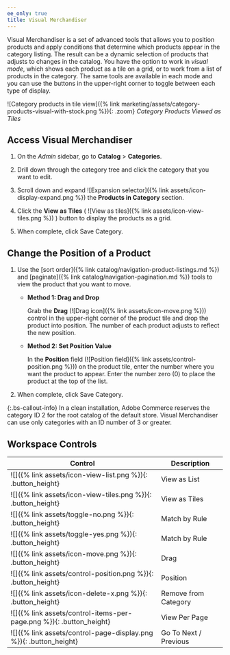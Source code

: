 ```yaml
---
ee_only: true
title: Visual Merchandiser
---
```


Visual Merchandiser is a set of advanced tools that allows you to position products and apply conditions that determine which products appear in the category listing. The result can be a dynamic selection of products that adjusts to changes in the catalog. You have the option to work in _visual mode_, which shows each product as a tile on a grid, or to work from a list of products in the category. The same tools are available in each mode and you can use the buttons in the upper-right corner to toggle between each type of display.

![Category products in tile view]({% link marketing/assets/category-products-visual-with-stock.png %}){: .zoom}
_Category Products Viewed as Tiles_

## Access Visual Merchandiser

1. On the _Admin_ sidebar, go to **Catalog** > **Categories**.

1. Drill down through the category tree and click the category that you want to edit.

1. Scroll down and expand ![Expansion selector]({% link assets/icon-display-expand.png %}) the **Products in Category** section.

1. Click the **View as Tiles** ( ![View as tiles]({% link assets/icon-view-tiles.png %}) ) button to display the products as a grid.

1. When complete, click <span class="btn">Save Category</span>.

## Change the Position of a Product

1. Use the [sort order]({% link catalog/navigation-product-listings.md %}) and [paginate]({% link catalog/navigation-pagination.md %}) tools to view the product that you want to move.

    - **Method 1: Drag and Drop**

        Grab the **Drag** (![Drag icon]({% link assets/icon-move.png %})) control in the upper-right corner of the product tile and drop the product into position. The number of each product adjusts to reflect the new position.

    - **Method 2: Set Position Value**

        In the **Position** field (![Position field]({% link assets/control-position.png %})) on the product tile, enter the number where you want the product to appear. Enter the number zero (0) to place the product at the top of the list.

1. When complete, click <span class="btn">Save Category</span>.

{:.bs-callout-info}
In a clean installation, Adobe Commerce reserves the category ID 2 for the root catalog of the default store. Visual Merchandiser can use only categories with an ID number of 3 or greater.

## Workspace Controls

|Control|Description|
|--- |--- |
|![]({% link assets/icon-view-list.png %}){: .button_height}|View as List|
|![]({% link assets/icon-view-tiles.png %}){: .button_height}|View as Tiles|
|![]({% link assets/toggle-no.png %}){: .button_height}|Match by Rule|
|![]({% link assets/toggle-yes.png %}){: .button_height}|Match by Rule|
|![]({% link assets/icon-move.png %}){: .button_height}|Drag|
|![]({% link assets/control-position.png %}){: .button_height}|Position|
|![]({% link assets/icon-delete-x.png %}){: .button_height}|Remove from Category|
|![]({% link assets/control-items-per-page.png %}){: .button_height}|View Per Page|
|![]({% link assets/control-page-display.png %}){: .button_height}|Go To Next / Previous|
